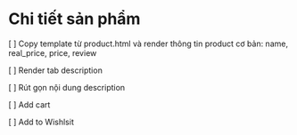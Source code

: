 # Chi tiết sản phẩm

[ ] Copy template từ product.html và render thông tin product cơ bản: name, real_price, price, review

[ ] Render tab description

[ ] Rút gọn nội dung description

[ ] Add cart

[ ] Add to Wishlsit

